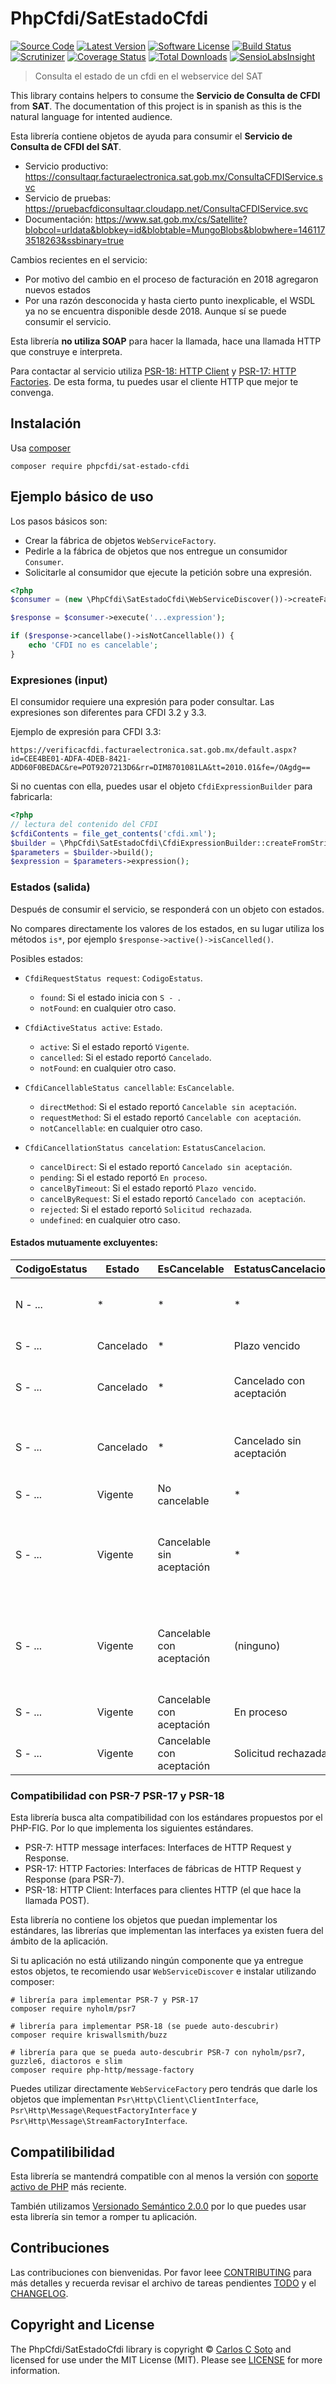 # PhpCfdi/SatEstadoCfdi

[![Source Code][badge-source]][source]
[![Latest Version][badge-release]][release]
[![Software License][badge-license]][license]
[![Build Status][badge-build]][build]
[![Scrutinizer][badge-quality]][quality]
[![Coverage Status][badge-coverage]][coverage]
[![Total Downloads][badge-downloads]][downloads]
[![SensioLabsInsight][badge-sensiolabs]][sensiolabs]

> Consulta el estado de un cfdi en el webservice del SAT

This library contains helpers to consume the **Servicio de Consulta de CFDI** from **SAT**.
The documentation of this project is in spanish as this is the natural language for intented audience.

Esta librería contiene objetos de ayuda para consumir el **Servicio de Consulta de CFDI del SAT**.

- Servicio productivo: <https://consultaqr.facturaelectronica.sat.gob.mx/ConsultaCFDIService.svc>
- Servicio de pruebas: <https://pruebacfdiconsultaqr.cloudapp.net/ConsultaCFDIService.svc>
- Documentación: <https://www.sat.gob.mx/cs/Satellite?blobcol=urldata&blobkey=id&blobtable=MungoBlobs&blobwhere=1461173518263&ssbinary=true>

Cambios recientes en el servicio:

- Por motivo del cambio en el proceso de facturación en 2018 agregaron nuevos estados
- Por una razón desconocida y hasta cierto punto inexplicable, el WSDL ya no se encuentra disponible desde 2018.
Aunque sí se puede consumir el servicio.

Esta librería **no utiliza SOAP** para hacer la llamada, hace una llamada HTTP que construye e interpreta.

Para contactar al servicio utiliza [PSR-18: HTTP Client](https://www.php-fig.org/psr/psr-18/)
y [PSR-17: HTTP Factories](https://www.php-fig.org/psr/psr-17/). De esta forma, tu puedes usar el cliente HTTP
que mejor te convenga.


## Instalación

Usa [composer](https://getcomposer.org/)

```shell
composer require phpcfdi/sat-estado-cfdi
```


## Ejemplo básico de uso

Los pasos básicos son:

- Crear la fábrica de objetos `WebServiceFactory`.
- Pedirle a la fábrica de objetos que nos entregue un consumidor `Consumer`.
- Solicitarle al consumidor que ejecute la petición sobre una expresión.

```php
<?php
$consumer = (new \PhpCfdi\SatEstadoCfdi\WebServiceDiscover())->createFactory()->getConsumer();

$response = $consumer->execute('...expression');

if ($response->cancellabe()->isNotCancellable()) {
    echo 'CFDI no es cancelable';
}
```

### Expresiones (input)

El consumidor requiere una expresión para poder consultar. Las expresiones son diferentes para CFDI 3.2 y 3.3.

Ejemplo de expresión para CFDI 3.3:

```text
https://verificacfdi.facturaelectronica.sat.gob.mx/default.aspx?id=CEE4BE01-ADFA-4DEB-8421-ADD60F0BEDAC&re=POT9207213D6&rr=DIM8701081LA&tt=2010.01&fe=/OAgdg==
```

Si no cuentas con ella, puedes usar el objeto `CfdiExpressionBuilder` para fabricarla:

```php
<?php
// lectura del contenido del CFDI
$cfdiContents = file_get_contents('cfdi.xml');
$builder = \PhpCfdi\SatEstadoCfdi\CfdiExpressionBuilder::createFromString($cfdiContents);
$parameters = $builder->build();
$expression = $parameters->expression();
```

### Estados (salida)

Después de consumir el servicio, se responderá con un objeto con estados.

No compares directamente los valores de los estados, en su lugar utiliza los métodos `is*`,
por ejemplo `$response->active()->isCancelled()`.

Posibles estados:

- `CfdiRequestStatus request`: `CodigoEstatus`.
    - `found`: Si el estado inicia con `S - `.
    - `notFound`: en cualquier otro caso.

- `CfdiActiveStatus active`: `Estado`.
    - `active`: Si el estado reportó `Vigente`.
    - `cancelled`: Si el estado reportó `Cancelado`.
    - `notFound`: en cualquier otro caso.

- `CfdiCancellableStatus cancellable`: `EsCancelable`.
    - `directMethod`: Si el estado reportó `Cancelable sin aceptación`.
    - `requestMethod`: Si el estado reportó `Cancelable con aceptación`.
    - `notCancellable`: en cualquier otro caso.

- `CfdiCancellationStatus cancelation`: `EstatusCancelacion`.
    - `cancelDirect`: Si el estado reportó `Cancelado sin aceptación`.
    - `pending`: Si el estado reportó `En proceso`.
    - `cancelByTimeout`: Si el estado reportó `Plazo vencido`.
    - `cancelByRequest`: Si el estado reportó `Cancelado con aceptación`.
    - `rejected`: Si el estado reportó `Solicitud rechazada`.
    - `undefined`: en cualquier otro caso.


#### Estados mutuamente excluyentes:

CodigoEstatus | Estado        | EsCancelable              | EstatusCancelacion       | Explicación
------------- | ------------- | ------------------------- | ------------------------ | -----------------------------------------------------
N - ...       | *             | *                         | *                        | El SAT no sabe del CFDI con los datos ofrecidos
S - ...       | Cancelado     | *                         | Plazo vencido            | Cancelado por plazo vencido
S - ...       | Cancelado     | *                         | Cancelado con aceptación | Cancelado con aceptación del receptor
S - ...       | Cancelado     | *                         | Cancelado sin aceptación | No fue requerido preguntarle al receptor y se canceló
S - ...       | Vigente       | No cancelable             | *                        | No se puede cancelar
S - ...       | Vigente       | Cancelable sin aceptación | *                        | Se puede cancelar pero no se ha realizado solicitud, termina en SuccessStatus
S - ...       | Vigente       | Cancelable con aceptación | (ninguno)                | Se puede cancelar pero no se ha realizado solicitud, Termina en Pending
S - ...       | Vigente       | Cancelable con aceptación | En proceso               | Se hizo la solicitud y se está en espera
S - ...       | Vigente       | Cancelable con aceptación | Solicitud rechazada      | Se hizo la solicitud y se está en espera


### Compatibilidad con PSR-7 PSR-17 y PSR-18

Esta librería busca alta compatibilidad con los estándares propuestos por el PHP-FIG.
Por lo que implementa los siguientes estándares. 

- PSR-7: HTTP message interfaces: Interfaces de HTTP Request y Response.
- PSR-17: HTTP Factories: Interfaces de fábricas de HTTP Request y Response (para PSR-7).
- PSR-18: HTTP Client: Interfaces para clientes HTTP (el que hace la llamada POST).

Esta librería no contiene los objetos que puedan implementar los estándares,
las librerías que implementan las interfaces ya existen fuera del ámbito de la aplicación.

Si tu aplicación no está utilizando ningún componente que ya entregue estos objetos,
te recomiendo usar `WebServiceDiscover` e instalar utilizando composer:

```shell
# librería para implementar PSR-7 y PSR-17
composer require nyholm/psr7

# librería para implementar PSR-18 (se puede auto-descubrir)
composer require kriswallsmith/buzz

# librería para que se pueda auto-descubrir PSR-7 con nyholm/psr7, guzzle6, diactoros e slim
composer require php-http/message-factory
```

Puedes utilizar directamente `WebServiceFactory` pero tendrás que darle los objetos que impĺementan
`Psr\Http\Client\ClientInterface`, `Psr\Http\Message\RequestFactoryInterface` y
`Psr\Http\Message\StreamFactoryInterface`.


## Compatilibilidad

Esta librería se mantendrá compatible con al menos la versión con
[soporte activo de PHP](http://php.net/supported-versions.php) más reciente.

También utilizamos [Versionado Semántico 2.0.0](https://semver.org/lang/es/) por lo que puedes usar esta librería
sin temor a romper tu aplicación.


## Contribuciones

Las contribuciones con bienvenidas. Por favor leee [CONTRIBUTING][] para más detalles
y recuerda revisar el archivo de tareas pendientes [TODO][] y el [CHANGELOG][].


## Copyright and License

The PhpCfdi/SatEstadoCfdi library is copyright © [Carlos C Soto](http://eclipxe.com.mx/)
and licensed for use under the MIT License (MIT). Please see [LICENSE][] for more information.


[contributing]: https://github.com/PhpCfdi/SatEstadoCfdi/blob/master/CONTRIBUTING.md
[changelog]: https://github.com/PhpCfdi/SatEstadoCfdi/blob/master/docs/CHANGELOG.md
[todo]: https://github.com/PhpCfdi/SatEstadoCfdi/blob/master/docs/TODO.md

[source]: https://github.com/PhpCfdi/SatEstadoCfdi
[release]: https://github.com/PhpCfdi/SatEstadoCfdi/releases
[license]: https://github.com/PhpCfdi/SatEstadoCfdi/blob/master/LICENSE
[build]: https://travis-ci.org/PhpCfdi/SatEstadoCfdi?branch=master
[quality]: https://scrutinizer-ci.com/g/PhpCfdi/SatEstadoCfdi/
[sensiolabs]: https://insight.sensiolabs.com/projects/:INSIGHT_UUID
[coverage]: https://scrutinizer-ci.com/g/PhpCfdi/SatEstadoCfdi/code-structure/master/code-coverage
[downloads]: https://packagist.org/packages/phpcfdi/sat-estado-cfdi

[badge-source]: http://img.shields.io/badge/source-PhpCfdi/SatEstadoCfdi-blue.svg?style=flat-square
[badge-release]: https://img.shields.io/github/release/PhpCfdi/SatEstadoCfdi.svg?style=flat-square
[badge-license]: https://img.shields.io/badge/license-MIT-brightgreen.svg?style=flat-square
[badge-build]: https://img.shields.io/travis/PhpCfdi/SatEstadoCfdi/master.svg?style=flat-square
[badge-quality]: https://img.shields.io/scrutinizer/g/PhpCfdi/SatEstadoCfdi/master.svg?style=flat-square
[badge-sensiolabs]: https://insight.sensiolabs.com/projects/:INSIGHT_UUID/mini.png
[badge-coverage]: https://img.shields.io/scrutinizer/coverage/g/PhpCfdi/SatEstadoCfdi/master.svg?style=flat-square
[badge-downloads]: https://img.shields.io/packagist/dt/phpcfdi/sat-estado-cfdi.svg?style=flat-square
